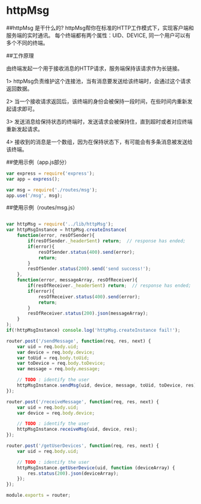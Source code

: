 # httpMsg

##httpMsg 是干什么的?
httpMsg帮你在标准的HTTP工作模式下，实现客户端和服务端的实时通讯。
每个终端都有两个属性：UID、DEVICE, 同一个用户可以有多个不同的终端。


##工作原理

由终端发起一个用于接收消息的HTTP请求，服务端保持该请求作为长链接。

1> httpMsg负责维护这个连接池，当有消息要发送给该终端时，会通过这个请求返回数据。

2> 当一个接收请求返回后，该终端的身份会被保持一段时间，在些时间内重新发起请求即可。

3> 发送消息给保持状态的终端时，发送请求会被保持住，直到超时或者对应终端重新发起请求。

4> 接收到的消息是一个数组，因为在保持状态下，有可能会有多条消息被发送给该终端。



##使用示例（app.js部分）
```javascript
var express = require('express');
var app = express();

var msg = require('./routes/msg');
app.use('/msg', msg);

```

##使用示例（routes/msg.js）

```javascript

var httpMsg = require('../lib/httpMsg');
var httpMsgInstance = httpMsg.createInstance(
    function(error, resOfSender){
        if(resOfSender._headerSent) return;  // response has ended;
        if(error){
            resOfSender.status(400).send(error);
            return;
        }
        resOfSender.status(200).send('send success!');
    },
    function(error, messageArray, resOfReceiver){
        if(resOfReceiver._headerSent) return;  // response has ended;
        if(error){
            resOfReceiver.status(400).send(error);
            return;
        }
        resOfReceiver.status(200).json(messageArray);
    }
);
if(!httpMsgInstance) console.log('httpMsg.createInstance fail!');

router.post('/sendMessage', function(req, res, next) {
    var uid = req.body.uid;
    var device = req.body.device;
    var toUid = req.body.toUid;
    var toDevice = req.body.toDevice;
    var message = req.body.message;

    // TODO : identify the user
    httpMsgInstance.sendMsg(uid, device, message, toUid, toDevice, res);
});

router.post('/receiveMessage', function(req, res, next) {
    var uid = req.body.uid;
    var device = req.body.device;

    // TODO : identify the user
    httpMsgInstance.receiveMsg(uid, device, res);
});

router.post('/getUserDevices', function(req, res, next) {
    var uid = req.body.uid;

    // TODO : identify the user
    httpMsgInstance.getUserDevice(uid, function (deviceArray) {
        res.status(200).json(deviceArray);
    });
});

module.exports = router;

```